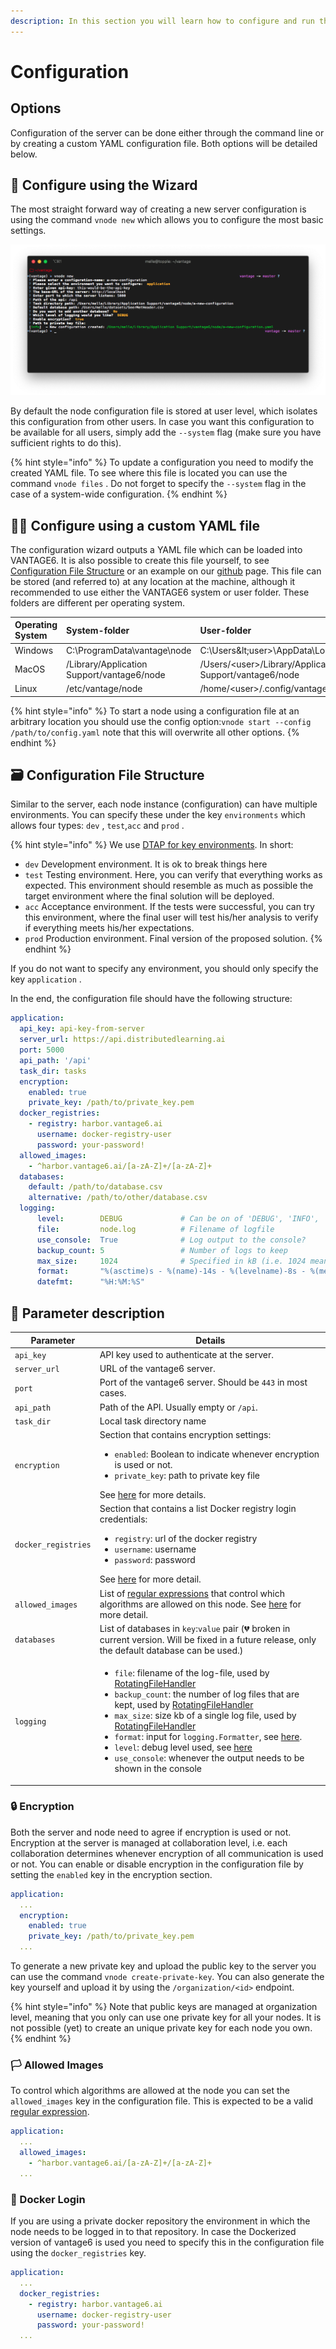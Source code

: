 ```yaml
---
description: In this section you will learn how to configure and run the node(s).
---
```


# Configuration

## Options

Configuration of the server can be done either through the command line or by creating a custom YAML configuration file. Both options will be detailed below.

## 🧙 Configure using the Wizard

The most straight forward way of creating a new server configuration is using the command `vnode new` which allows you to configure the most basic settings.

![Configuring a new node using the wizard](../../.gitbook/assets/screenshot-2020-04-28-at-12.38.29.png)

By default the node configuration file is stored at user level, which isolates this configuration from other users. In case you want this configuration to be available for all users, simply add the `--system` flag \(make sure you have sufficient rights to do this\).

{% hint style="info" %}
To update a configuration you need to modify the created YAML file. To see where this file is located you can use the command `vnode files` . Do not forget to specify the `--system` flag in the case of a system-wide configuration.
{% endhint %}

## 👩🔬 Configure using a custom YAML file

The configuration wizard outputs a YAML file which can be loaded into VANTAGE6. It is also possible to create this file yourself, to see [Configuration File Structure](./#configuration-file-structure) or an example on our [github](https://github.com/iknl/ppdli) page. This file can be stored \(and referred to\) at any location at the machine, although it recommended to use either the VANTAGE6 system or user folder. These folders are different per operating system.

| Operating System | System-folder | User-folder |
| :--- | :--- | :--- |
| Windows | C:\ProgramData\vantage\node | C:\Users\&lt;user&gt;\AppData\Local\vantage\node |
| MacOS | /Library/Application Support/vantage6/node | /Users/&lt;user&gt;/Library/Application Support/vantage6/node |
| Linux | /etc/vantage/node | /home/&lt;user&gt;/.config/vantage/node |

{% hint style="info" %}
To start a node using a configuration file at an arbitrary location you should use the config option:`vnode start --config /path/to/config.yaml` note that this will overwrite all other options.
{% endhint %}

## 🗃 Configuration File Structure

Similar to the server, each node instance \(configuration\) can have multiple environments. You can specify these under the key `environments` which allows four types: `dev` , `test`,`acc` and `prod` .

{% hint style="info" %}
We use [DTAP for key environments](https://en.wikipedia.org/wiki/Development,_testing,_acceptance_and_production). In short:

* `dev` Development environment. It is ok to break things here
* `test` Testing environment. Here, you can verify that everything works as expected. This environment should resemble as much as possible the target environment where the final solution will be deployed.
* `acc` Acceptance environment. If the tests were successful, you can try this environment, where the final user will test  his/her analysis to verify if everything meets his/her expectations.
* `prod` Production environment. Final version of the proposed solution.
{% endhint %}

If you do not want to specify any environment, you should only specify the key `application` .

In the end, the configuration file should have the following structure:

```yaml
application:
  api_key: api-key-from-server
  server_url: https://api.distributedlearning.ai
  port: 5000
  api_path: '/api'
  task_dir: tasks
  encryption:
    enabled: true
    private_key: /path/to/private_key.pem
  docker_registries:
    - registry: harbor.vantage6.ai
      username: docker-registry-user
      password: your-password!
  allowed_images:
    - ^harbor.vantage6.ai/[a-zA-Z]+/[a-zA-Z]+
  databases:
    default: /path/to/database.csv
    alternative: /path/to/other/database.csv
  logging:
      level:        DEBUG             # Can be on of 'DEBUG', 'INFO', 'WARNING', 'ERROR', 'CRITICAL'
      file:         node.log          # Filename of logfile
      use_console:  True              # Log output to the console?
      backup_count: 5                 # Number of logs to keep
      max_size:     1024              # Specified in kB (i.e. 1024 means a maximum file size of 1MB)
      format:       "%(asctime)s - %(name)-14s - %(levelname)-8s - %(message)s"
      datefmt:      "%H:%M:%S"
```
## 📰 Parameter description

| Parameter | Details |
| --------- | ----------- |
| `api_key` | API key used to authenticate at the server. |
| `server_url` | URL of the vantage6 server. |
| `port` | Port of the vantage6 server. Should be `443` in most cases. |
| `api_path` | Path of the API. Usually empty or `/api`. |
| `task_dir` | Local task directory name |
| `encryption` | Section that contains encryption settings: <ul><li>`enabled`: Boolean to indicate whenever encryption is used or not.</li><li>`private_key`: path to private key file</li></ul> See [here](#-encryption) for more details. |
| `docker_registries` | Section that contains  a list Docker registry login credentials:<ul><li>`registry`: url of the docker registry</li><li>`username`: username</li><li>`password`: password</li></ul> See [here](#-docker-login) for more detail. |
| `allowed_images` | List of [regular expressions](https://en.wikipedia.org/wiki/Regular\_expression) that control which algorithms are allowed on this node. See [here](#-allowed-images) for more detail.
| `databases` | List of databases in `key`:`value` pair (💔 broken in current version. Will be fixed in a future release, only the default database can be used.) |
| `logging` | <ul><li>`file`: filename of the log-file, used by [RotatingFileHandler](https://docs.python.org/3/library/logging.handlers.html#logging.handlers.RotatingFileHandler)</li><li>`backup_count`: the number of log files that are kept, used by [RotatingFileHandler](https://docs.python.org/3/library/logging.handlers.html#logging.handlers.RotatingFileHandler)</li><li>`max_size`: size kb of a single log file, used by [RotatingFileHandler](https://docs.python.org/3/library/logging.handlers.html#logging.handlers.RotatingFileHandler)</li><li>`format`: input for `logging.Formatter`, see [here](https://docs.python.org/3/library/logging.html#logging.Formatter).</li><li>`level`: debug level used, see [here](https://docs.python.org/3/library/logging.html#logging-levels)</li><li>`use_console`: whenever the output needs to be shown in the console</li></ul>

### 🔒 Encryption

Both the server and node need to agree if encryption is used or not. Encryption at the server is managed at collaboration level, i.e. each collaboration determines whenever encryption of all communication is used or not. You can enable or disable encryption in the configuration file by setting the `enabled` key in the encryption section.

```yaml
application:
  ...
  encryption:
    enabled: true
    private_key: /path/to/private_key.pem
  ...
```

To generate a new private key and upload the public key to the server you can use the command `vnode create-private-key`. You can also generate the key yourself and upload it by using the `/organization/<id>` endpoint.

{% hint style="info" %}
Note that public keys are managed at organization level, meaning that you only can use one private key for all your nodes. It is not possible \(yet\) to create an unique private key for each node you own.
{% endhint %}

### 🏳 Allowed Images

To control which algorithms are allowed at the node you can set the `allowed_images` key in the configuration file. This is expected to be a valid [regular expression](https://en.wikipedia.org/wiki/Regular\_expression).

```yaml
application:
  ...
  allowed_images:
    - ^harbor.vantage6.ai/[a-zA-Z]+/[a-zA-Z]+
  ...
```

### 🐳 Docker Login

If you are using a private docker repository the environment in which the node needs to be logged in to that repository. In case the Dockerized version of vantage6 is used you need to specify this in the configuration file using the `docker_registries` key.

```yaml
application:
  ...
  docker_registries:
    - registry: harbor.vantage6.ai
      username: docker-registry-user
      password: your-password!
  ...
```
